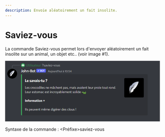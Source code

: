 ```yaml
---
description: Envoie aléatoirement un fait insolite.
---
```


# Saviez-vous

La commande Saviez-vous permet lors d'envoyer aléatoirement un fait insolite sur un animal, un objet etc.. (voir image #1).

![Image #1](../../../.gitbook/assets/Saviezvous.png)

Syntaxe de la commande : \<Préfixe>saviez-vous
